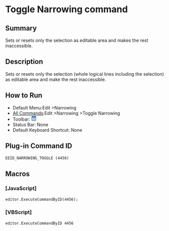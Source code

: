 # Toggle Narrowing command

## Summary

Sets or resets only the selection as editable area and makes the rest inaccessible.

## Description

Sets or resets only the selection (whole logical lines including the
selection) as editable area and make the rest inaccessible.

## How to Run

- Default Menu:Edit \>Narrowing
- [All Commands](../tools/all_commands):Edit \>Narrowing \>Toggle Narrowing
- Toolbar: ![](../../images/narrowing.gif)
- Status Bar: None
- Default Keyboard Shortcut: None

## Plug-in Command ID

```
EEID_NARROWING_TOGGLE (4456)
```

## Macros

### \[JavaScript\]

```
editor.ExecuteCommandByID(4456);
```

### \[VBScript\]

```
editor.ExecuteCommandByID 4456
```
